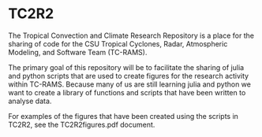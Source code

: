 # TC2R2
The Tropical Convection and Climate Research Repository is a 
place for the sharing of code for the CSU Tropical Cyclones, 
Radar, Atmospheric Modeling, and Software Team (TC-RAMS). 

The primary goal of this repository will be to facilitate the
sharing of julia and python scripts that are used to create 
figures for the research activity within TC-RAMS.  Because 
many of us are still learning julia and python we want to 
create a library of functions and scripts that have been 
written to analyse data.  

For examples of the figures that have been created using the scripts in TC2R2, see the TC2R2figures.pdf document.

